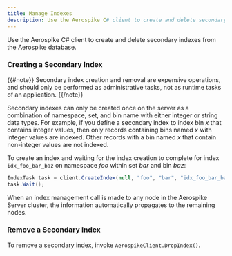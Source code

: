 ```yaml
---
title: Manage Indexes
description: Use the Aerospike C# client to create and delete secondary indexes from the Aerospike database.
---
```


Use the Aerospike C# client to create and delete secondary indexes from the Aerospike database.

### Creating a Secondary Index

{{#note}}
Secondary index creation and removal are expensive operations, and should only be performed as administrative tasks, not as runtime tasks of an application.
{{/note}}

Secondary indexes can only be created once on the server as a combination of namespace, set, and bin name with either integer or string data types. For example, if you define a secondary index to index bin _x_ that contains integer values, then only records containing bins named _x_ with integer values are indexed. Other records with a bin named _x_ that contain non-integer values are not indexed.

To create an index and waiting for the index creation to complete for index `idx_foo_bar_baz` on namespace _foo_ within set _bar_ and bin _baz_:

```cs
IndexTask task = client.CreateIndex(null, "foo", "bar", "idx_foo_bar_baz", "baz", IndexType.NUMERIC);
task.Wait();
```
When an index management call is made to any node in the Aerospike Server cluster, the information automatically propagates to the remaining nodes.

### Remove a Secondary Index

To remove a secondary index, invoke `AerospikeClient.DropIndex()`.



